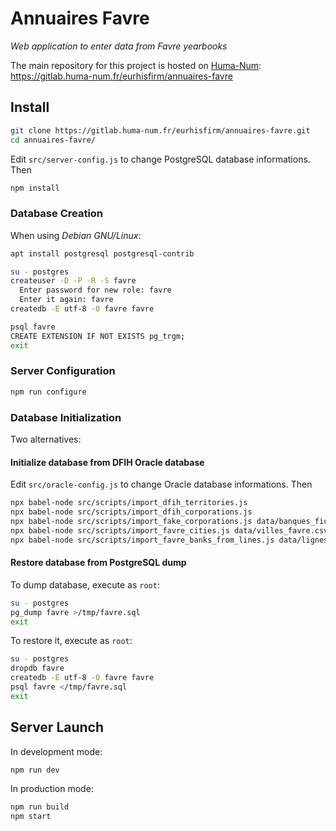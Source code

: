 # Annuaires Favre

_Web application to enter data from Favre yearbooks_

The main repository for this project is hosted on [Huma-Num](https://www.huma-num.fr/): https://gitlab.huma-num.fr/eurhisfirm/annuaires-favre

## Install

```bash
git clone https://gitlab.huma-num.fr/eurhisfirm/annuaires-favre.git
cd annuaires-favre/
```

Edit `src/server-config.js` to change PostgreSQL database informations. Then

```bash
npm install
```

### Database Creation

When using _Debian GNU/Linux_:

```bash
apt install postgresql postgresql-contrib

su - postgres
createuser -D -P -R -S favre
  Enter password for new role: favre
  Enter it again: favre
createdb -E utf-8 -O favre favre

psql favre
CREATE EXTENSION IF NOT EXISTS pg_trgm;
exit
```

### Server Configuration

```bash
npm run configure
```

### Database Initialization

Two alternatives:

#### Initialize database from DFIH Oracle database

Edit `src/oracle-config.js` to change Oracle database informations. Then

```bash
npx babel-node src/scripts/import_dfih_territories.js
npx babel-node src/scripts/import_dfih_corporations.js
npx babel-node src/scripts/import_fake_corporations.js data/banques_fictives.csv
npx babel-node src/scripts/import_favre_cities.js data/villes_favre.csv
npx babel-node src/scripts/import_favre_banks_from_lines.js data/lignes_favre.csv
```

#### Restore database from PostgreSQL dump

To dump database, execute as `root`:
```bash
su - postgres
pg_dump favre >/tmp/favre.sql
exit
```

To restore it, execute as `root`:
```bash
su - postgres
dropdb favre
createdb -E utf-8 -O favre favre
psql favre </tmp/favre.sql
exit
```

## Server Launch

In development mode:

```bash
npm run dev
```

In production mode:

```bash
npm run build
npm start
```
